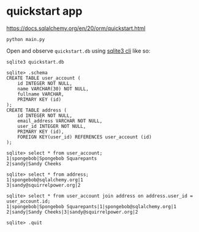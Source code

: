 # quickstart app

https://docs.sqlalchemy.org/en/20/orm/quickstart.html

```
python main.py
```

Open and observe `quickstart.db` using [sqlite3 cli](https://sqlite.org/cli.html) like so:

```
sqlite3 quickstart.db

sqlite> .schema
CREATE TABLE user_account (
	id INTEGER NOT NULL,
	name VARCHAR(30) NOT NULL,
	fullname VARCHAR,
	PRIMARY KEY (id)
);
CREATE TABLE address (
	id INTEGER NOT NULL,
	email_address VARCHAR NOT NULL,
	user_id INTEGER NOT NULL,
	PRIMARY KEY (id),
	FOREIGN KEY(user_id) REFERENCES user_account (id)
);

sqlite> select * from user_account;
1|spongebob|Spongebob Squarepants
2|sandy|Sandy Cheeks

sqlite> select * from address;
1|spongebob@sqlalchemy.org|1
3|sandy@squirrelpower.org|2

sqlite> select * from user_account join address on address.user_id = user_account.id;
1|spongebob|Spongebob Squarepants|1|spongebob@sqlalchemy.org|1
2|sandy|Sandy Cheeks|3|sandy@squirrelpower.org|2

sqlite> .quit
```
